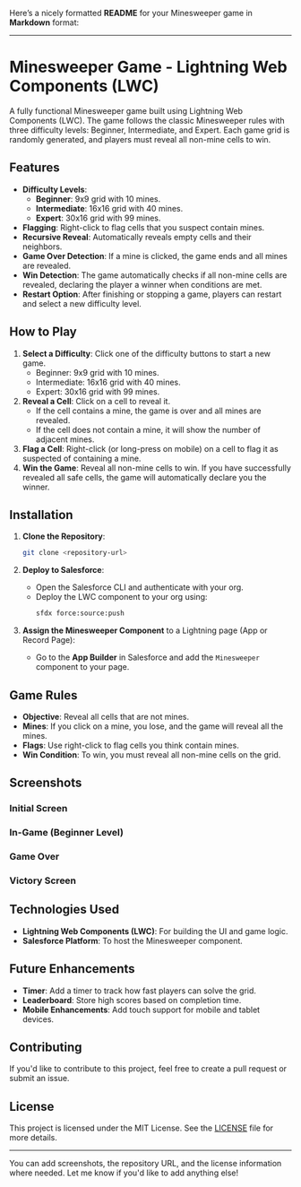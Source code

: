 Here’s a nicely formatted **README** for your Minesweeper game in **Markdown** format:

---

# Minesweeper Game - Lightning Web Components (LWC)

A fully functional Minesweeper game built using Lightning Web Components (LWC). The game follows the classic Minesweeper rules with three difficulty levels: Beginner, Intermediate, and Expert. Each game grid is randomly generated, and players must reveal all non-mine cells to win.

## Features
- **Difficulty Levels**:
  - **Beginner**: 9x9 grid with 10 mines.
  - **Intermediate**: 16x16 grid with 40 mines.
  - **Expert**: 30x16 grid with 99 mines.
- **Flagging**: Right-click to flag cells that you suspect contain mines.
- **Recursive Reveal**: Automatically reveals empty cells and their neighbors.
- **Game Over Detection**: If a mine is clicked, the game ends and all mines are revealed.
- **Win Detection**: The game automatically checks if all non-mine cells are revealed, declaring the player a winner when conditions are met.
- **Restart Option**: After finishing or stopping a game, players can restart and select a new difficulty level.

## How to Play
1. **Select a Difficulty**: Click one of the difficulty buttons to start a new game.
    - Beginner: 9x9 grid with 10 mines.
    - Intermediate: 16x16 grid with 40 mines.
    - Expert: 30x16 grid with 99 mines.
2. **Reveal a Cell**: Click on a cell to reveal it.
   - If the cell contains a mine, the game is over and all mines are revealed.
   - If the cell does not contain a mine, it will show the number of adjacent mines.
3. **Flag a Cell**: Right-click (or long-press on mobile) on a cell to flag it as suspected of containing a mine.
4. **Win the Game**: Reveal all non-mine cells to win. If you have successfully revealed all safe cells, the game will automatically declare you the winner.

## Installation

1. **Clone the Repository**:
   ```bash
   git clone <repository-url>
   ```

2. **Deploy to Salesforce**:
   - Open the Salesforce CLI and authenticate with your org.
   - Deploy the LWC component to your org using:
     ```bash
     sfdx force:source:push
     ```

3. **Assign the Minesweeper Component** to a Lightning page (App or Record Page):
   - Go to the **App Builder** in Salesforce and add the `Minesweeper` component to your page.

## Game Rules
- **Objective**: Reveal all cells that are not mines.
- **Mines**: If you click on a mine, you lose, and the game will reveal all the mines.
- **Flags**: Use right-click to flag cells you think contain mines.
- **Win Condition**: To win, you must reveal all non-mine cells on the grid.

## Screenshots

### Initial Screen


### In-Game (Beginner Level)


### Game Over


### Victory Screen


## Technologies Used
- **Lightning Web Components (LWC)**: For building the UI and game logic.
- **Salesforce Platform**: To host the Minesweeper component.

## Future Enhancements
- **Timer**: Add a timer to track how fast players can solve the grid.
- **Leaderboard**: Store high scores based on completion time.
- **Mobile Enhancements**: Add touch support for mobile and tablet devices.

## Contributing
If you'd like to contribute to this project, feel free to create a pull request or submit an issue.

## License
This project is licensed under the MIT License. See the [LICENSE](LICENSE) file for more details.

---

You can add screenshots, the repository URL, and the license information where needed. Let me know if you'd like to add anything else!
